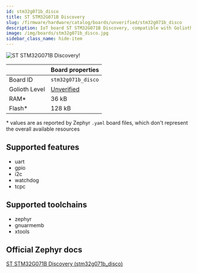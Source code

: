 ```yaml
---
id: stm32g071b_disco
title: ST STM32G071B Discovery
slug: /firmware/hardware/catalog/boards/unverified/stm32g071b_disco
description: IoT board ST STM32G071B Discovery, compatible with Golioth at unverified level.
image: /img/boards/stm32g071b_disco.jpg
sidebar_class_name: hide-item
---
```


[//]: # (This is an auto-generated file, do not edit! Changes to it will be lost upon re-generation)

![ST STM32G071B Discovery!](/img/boards/stm32g071b_disco.jpg "ST STM32G071B Discovery")

|                | Board properties     |
| -------------  | -------------------- |
| Board ID       | `stm32g071b_disco` |
| Golioth Level  | [Unverified](/firmware/hardware#unverified-boards) |
| RAM*           | 36 kB |
| Flash*         | 128 kB |

\* values are as reported by Zephyr `.yaml` board files, which don't represent the overall available resources



## Supported features

* uart
* gpio
* i2c
* watchdog
* tcpc

## Supported toolchains

* zephyr
* gnuarmemb
* xtools

## Official Zephyr docs

[ST STM32G071B Discovery (stm32g071b_disco)](https://docs.zephyrproject.org/latest/boards/st/stm32g071b_disco/doc/index.html)
